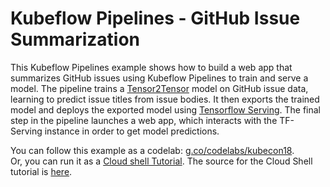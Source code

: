 
# Kubeflow Pipelines - GitHub Issue Summarization

This Kubeflow Pipelines example shows how to build a web app that summarizes GitHub issues using Kubeflow Pipelines to train and serve a model.
The pipeline trains a [Tensor2Tensor](https://github.com/tensorflow/tensor2tensor/) model on GitHub issue data, learning to predict issue titles from issue bodies. It then exports the trained model and deploys the exported model using  [Tensorflow Serving](https://github.com/tensorflow/serving). The final step in the pipeline launches a web app, which interacts with the TF-Serving instance in order to get model predictions.

You can follow this example as a codelab: [g.co/codelabs/kubecon18](https://g.co/codelabs/kubecon18).    
Or, you can run it as a [Cloud shell Tutorial](https://console.cloud.google.com/?cloudshell=true&cloudshell_git_repo=https://github.com/kubeflow/examples&working_dir=github_issue_summarization/pipelines&cloudshell_tutorial=tutorial.md).  The source for the Cloud Shell tutorial is [here](tutorial.md).

